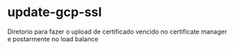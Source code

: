 # update-gcp-ssl
Diretorio para fazer o upload de certificado vencido no certificate manager e postarmente no load balance
